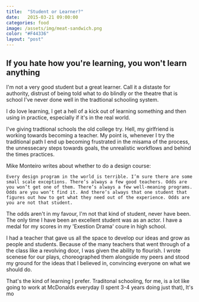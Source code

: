 ```yaml
---
title:  "Student or Learner?"
date:   2015-03-21 09:00:00
categories: food
image: /assets/img/meat-sandwich.png
color: "#F44336"
layout: "post"
---
```


## If you hate how you're learning, you won't learn anything

I'm not a very good student but a great learner. Call it a distaste for authority, distrust of being told what to do blindly or the theatre that is school I've never done well in the tradtional schooling system.

I do love learning, I get a hell of a kick out of learning something and then using  in practice, especially if it's in the real world.

I've giving tradtional schools the old college try. Hell, my girlfriend is working towards becoming a teacher. My point is, whenever I try the traditional path I end up becoming frustrated in the misama of the process, the unnessecary steps towards goals, the unrealistic workflows and behind the times practices. 

Mike Monteiro writes about whether to do a design course:

	Every design program in the world is terrible. I’m sure there are some small scale exceptions. There’s always a few good teachers. Odds are you won’t get one of them. There’s always a few well-meaning programs. Odds are you won’t find it. And there’s always that one student that figures out how to get what they need out of the experience. Odds are you are not that student.

The odds aren't in my favour, I'm not that kind of student, never have been. The only time I have been an excellent student was as an actor. I have a medal for my scores in my 'Exestion Drama' coure in high school.

I had a teacher that gave us all the space to develop our ideas and grow as people and students. Because of the many teachers that went through of a the class like a revolving door, I was given the ability to flourish. I wrote scenese for our plays, choreographed them alongside my peers and stood my ground for the ideas that I believed in, convincing everyone on what we should do.

That's the kind of learning I prefer. Traditonal schooling, for me, is a lot like going to work at McDonalds everyday (I spent 3-4 years doing just that), It's mo